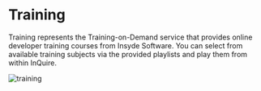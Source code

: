 # Training

Training represents the Training-on-Demand service that provides online developer training courses from Insyde Software. You can select from available training subjects via the provided playlists and play them from within InQuire.

![training](https://github.com/kswang0101/InQuire/tree/e182c4313131e809453b9aa4d6043b2c53dadd25/assets/image10.png)

